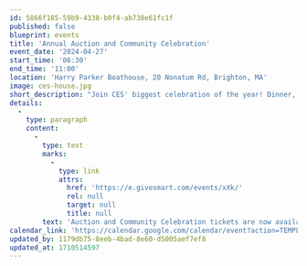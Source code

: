 ```yaml
---
id: 5866f185-59b9-4338-b0f4-ab738e61fc1f
published: false
blueprint: events
title: 'Annual Auction and Community Celebration'
event_date: '2024-04-27'
start_time: '06:30'
end_time: '11:00'
location: 'Harry Parker Boathouse, 20 Nonatum Rd, Brighton, MA'
image: ces-house.jpg
short_description: "Join CES' biggest celebration of the year! Dinner, drinks, dancing, and fun are included in the price of your ticket. In keeping with our Artisan Program, the theme of this year's event will be Yoga movement and flow."
details:
  -
    type: paragraph
    content:
      -
        type: text
        marks:
          -
            type: link
            attrs:
              href: 'https://e.givesmart.com/events/xXk/'
              rel: null
              target: null
              title: null
        text: 'Auction and Community Celebration tickets are now available for purchase!'
calendar_link: 'https://calendar.google.com/calendar/event?action=TEMPLATE&tmeid=NWpzNXI1OXFxZWw3dmIxc2xxMDYzOTg3YTIgY19mNDRmNTg2NWYwNTVlNmM5MTVmNGQxY2RkZjliNzRjMzFjOGQ0YWUxZjNlZjkyZWY2ZDU4ZDllNTc2NTQ5OTc0QGc&tmsrc=c_f44f5865f055e6c915f4d1cddf9b74c31c8d4ae1f3ef92ef6d58d9e576549974%40group.calendar.google.com'
updated_by: 1179db75-8eeb-4bad-8e60-d5005aef7ef8
updated_at: 1710514597
---
```

